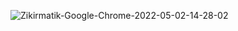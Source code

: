 
![Zikirmatik-Google-Chrome-2022-05-02-14-28-02](https://user-images.githubusercontent.com/83772404/166228512-f8c0ce55-b333-4f63-8316-45774fe316a6.gif)
